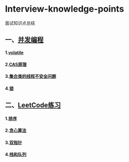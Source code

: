 # Interview-knowledge-points
面试知识点总结
## 一、[并发编程](https://github.com/Hi-world-DF/Interview-knowledge-points/blob/master/Concurrent/README.md)
#### 1.[volatile]()
#### 2.[CAS原理]()
#### 3.[集合类的线程不安全问题]()
#### 4.[锁]()
## 二、[LeetCode练习](https://github.com/Hi-world-DF/Interview-knowledge-points/blob/master/LeetCode/README.md#leetcode%E5%88%B7%E9%A2%98)
#### 1.[排序](https://github.com/Hi-world-DF/Interview-knowledge-points/blob/master/LeetCode/README.md#2%E6%8E%92%E5%BA%8F)
#### 2.[贪心算法](https://github.com/Hi-world-DF/Interview-knowledge-points/blob/master/LeetCode/README.md#3%E8%B4%AA%E5%BF%83%E7%AE%97%E6%B3%95)
#### 3.[双指针](https://github.com/Hi-world-DF/Interview-knowledge-points/blob/master/LeetCode/README.md#1%E5%8F%8C%E6%8C%87%E9%92%88%E9%97%AE%E9%A2%98)
#### 4.[栈和队列]()
